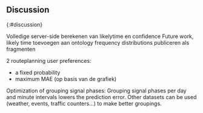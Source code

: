 ## Discussion
{:#discussion}

Volledige server-side berekenen van likelytime en confidence
Future work, 
likely time toevoegen aan ontology
frequency distributions publiceren als fragmenten

2 routeplanning user preferences:
- a fixed probability
- maximum MAE (op basis van de grafiek)

<!-- First steps are done in creating a OpenLR implementation for mapping lanes to road network.
We want to extend the OTL ontology for annotating signal groups for specific road user groups. 
Filtering becomes possible, more specific route planners for bicyclists, pedestrians... -->

Optimization of grouping signal phases:
Grouping signal phases per day and minute intervals lowers the prediction error. Other datasets can be used (weather, events, traffic counters...) to make better groupings.